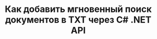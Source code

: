 ---
############################# Static ############################
layout: "auto-gen-gist"
draft: false
path: "ru/search/net/document/txt/"
otherformats: PDF DOC DOT DOCX DOCM DOTX DOTM ODT OTT RTF XLS XLT XLSX XLSM XLSB XLTX XLTM XLA XLAM ODS OTS CSV TSV XML PPT PPS POT PPTX PPTM POTX POTM PPSX PPSM ODP PST OST EML EMLX MSG ONE ZIP XHTML MHTML MD CHM EPUB  FB2 

############################# Head ############################
head_title: "Создание и добавление документов Поиск и индексирование внутри приложений .NET"
head_description: "GroupDocs.Search .NET API позволяет добавлять мгновенный поиск документов в поддерживаемых форматах, таких как PDF DOC, DOCX, RTF, XLSX, CSV, PPTX и сообщения электронной почты внутри приложений .NET."

############################# Header ############################
title: "Как добавить мгновенный поиск документов в TXT через C# .NET API "
description: "GroupDocs.Search .NET API позволяет разработчикам добавлять в свои приложения надежные возможности поиска и индексирования документов. Он поддерживает такие документы, как PDF DOC, DOCX, RTF, XLSX, CSV, PPT, PPTX, MSG, EML и многие другие. "

######################### Download Button #######################
button:
    enable: true

############################# About ############################
about:
    enable: true
    title: "Как создавать и добавлять документы для поиска и индексирования с помощью .NET API?"
    content: |
       Эта страница поможет пользователям узнать о том, как добавить возможности поиска и индексирования документов в свои собственные приложения с минимальными усилиями и затратами. Индексирование — это процесс, используемый поисковыми системами для организации и структурирования данных таким образом, чтобы они могли генерировать релевантные результаты поиска. Цель состоит в том, чтобы быстро и точно находить и отображать информацию, связанную с запросами пользователя. GroupDocs.Search для .NET — это мощный высокопроизводительный API для поиска документов, который позволяет разработчикам программного обеспечения выполнять операции расширенного поиска и индексации на основе нечетких алгоритмов и алгоритмов синонимов внутри своих собственных приложений. Для этого не требуется установка каких-либо сторонних инструментов или внешнего программного обеспечения на компьютере пользователя. Он включает поддержку некоторых из наиболее часто используемых форматов документов, таких как PDF, HTML, электронная почта Outlook, Microsoft Office Word, листы Excel, презентации PowerPoint, Outlook MSG, PST и многие другие. Он поддерживает несколько типов поиска, таких как простое слово, логический поиск, поиск по регулярному выражению, поиск с учетом регистра, гибкий нечеткий поиск, синоним, омофон, подстановочный знак, поиск по фрагментам, поиск по типу объекта, установка диапазона данных и так далее.

############################# content ############################
steps:
    enable: true
    block:
    - title_left: "Создание индекса поиска для документа TXT с помощью .NET API"
      content_left: |
       GroupDocs.Search .NET API обеспечивает полную поддержку создания нового индекса или открытия существующего поискового индекса в ваших собственных приложениях. В приведенном ниже примере кода C# показано, как создать новый индекс и открыть существующий индекс, используя всего пару строк кода. 

      title_right: "Как создать новый или открыть существующий поисковый индекс"
      content_right: |
         * Для начала нужно указать путь к папке index
         * Создайте экземпляр класса [Index](https://apireference.groupdocs.com/search/net/groupdocs.search/index/constructors/2).
         * Выше создаст индекс в памяти или на диске, а также может открыть существующий индекс.
       
      gisthash: "9651c19a9436afee860b7f39197f8399"
      gistfile: "create_or_open_new_search_index.cs"

    - title_left: "Как синхронно добавить документы TXT в поисковый индекс"
      content_left: |
       GroupDocs.Search .NET позволяет разработчикам программного обеспечения синхронно выполнять индексирование документов внутри своих собственных приложений .NET. В приведенных ниже примерах кода C# .NET показано, как легко выполнять синхронное индексирование.

      title_right: "Синхронное индексирование документов через C#"
      content_right: |
        * Для начала нужно указать путь к папке index
        * Укажите путь к папке с документами для поиска
        * Создайте экземпляр класса [Index(indexFolder)](https://apireference.groupdocs.com/search/net/groupdocs.search.indexrepository/search/methods/2).
        * Выше будет создан индекс в памяти или на диске или открыт существующий индекс.
        * Синхронное индексирование документов из указанной папкиr
     
      gisthash: "1c5f672c83e741280fd24c58fe51f707"
      gistfile: "add_files_synchronously_to_indexing.cs"
      
    - title_left: "Выполнение асинхронного индексирования документов через .NET"
      content_left: |
        GroupDocs.Search .NET позволяет программистам выполнять асинхронную индексацию документов внутри своих собственных приложений .NET. В следующих примерах кода .NET показано, как добиться асинхронного индексирования документов с помощью всего пары строк кода.

      title_right: "Асинхронное TXT индексирование документов с помощью C#"
      content_right: |
        * Для начала нужно указать путь к папке index
        * Укажите путь к папке с документами для поиска
        * Создайте экземпляр класса [Index(indexFolder)](https://apireference.groupdocs.com/search/net/groupdocs.search.indexrepository/search/methods/2).
        * Подписка на событие
        * Необходимо написать Код, указывающий на завершение операции
        * Установка флага для асинхронной индексации
        * Асинхронное индексирование документов из указанной папки
     
      gisthash: "1c5f672c83e741280fd24c58fe51f707"
      gistfile: "add_files_asynchronously_to_indexing.cs"

    - title_left: "Как использовать и выделять результаты поиска в TXT Docs .NET"
      content_left: |
       GroupDocs.Search .NET API позволяет программистам интерпретировать результаты поиска и отображать результаты в виде простого списка найденных документов или найденных слов и фраз. Вы также можете легко выделить текст документа. В следующих примерах кода .NET показано, как составить список найденных документов и выделить результаты поиска с помощью всего пары строк кода.

      title_right: "Выделение результатов поиска в файлах TXT с помощью C#"
      content_right: |
        * Поиск по индексу
        * После успешного поиска распечатайте результат
        * Перебирать документы и отображать найденные документы
        * Выделение вхождений в тексте
        * Создание выходного документа в формате HTML с выделенными результатами поиска
     
      gisthash: "a5d1ad6eedd2acf12a33b541e763cdb4"
      gistfile: "how_to_list_search_result.cs"

    - title_left: "Системные Требования"
      content_left: |
       GroupDocs.Search для .NET поддерживается на всех основных платформах и операционных системах. Чтобы ознакомиться с полным руководством по системным требованиям, посетите [системные требования](https://docs.groupdocs.com/search/net/system-requirements/) перед выполнением приведенного ниже кода. Убедитесь, что на вашем компьютере установлены следующие предварительные требования. система:
         * Операционные системы: Microsoft Windows, Linux, MacOS
         * Среда разработки: Visual Studio, Xamarin, MonoDevelop и т. д.
         * Фреймворки: .NET Framework, .NET Standard, .NET Core, Mono
         * Получите последнюю версию GroupDocs.Search для .NET API из [NuGet](https://www.nuget.org/packages/GroupDocs.search/)
        
      title_right: "Зачем использовать GroupDocs.Assembly"
      content_right: |
        * Создание поискового индекса как в памяти, так и на диске.
        * Возможность индексации из файла, потока или структуры.
        * Поддержка индексирования защищенных паролем документов.
        * Поддержка слияния нескольких индексов.
        * Фильтровать документ во время поисковой индексации.
        * Поддержка проверки орфографии во время поиска.
        * Смешанные символы полностью поддерживаются
        * Объединение различных типов поиска в один поисковый запрос.
        * Поддержка простого поиска слов и регулярных выражений
        * Полная поддержка замены псевдонимов в поисковых запросах.

demos:
    enable: true
        

more_formats:
    enable: true


back_to_top:
    enable: true
---